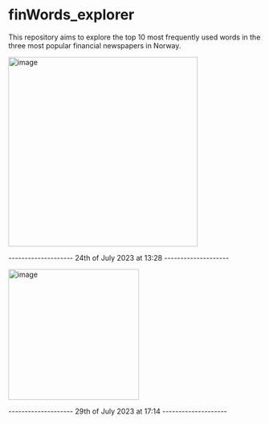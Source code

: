 # finWords_explorer

This repository aims to explore the top 10 most frequently used words in the three most popular financial newspapers in Norway.

<img width="377" alt="image" src="https://github.com/christofferresch/finWords_explorer/assets/103109383/92ce6018-977f-41f9-89f8-d52f27d1e37c">

-------------------- 24th of July 2023 at 13:28 --------------------      



<img width="260" alt="image" src="https://github.com/christofferresch/finWords_explorer/assets/103109383/97869224-f5c3-4d83-8c40-86ba3c0ca829">

-------------------- 29th of July 2023 at 17:14 -------------------- 
